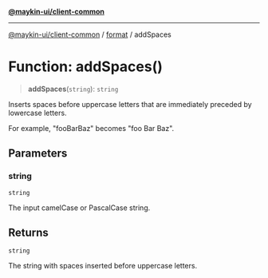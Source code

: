 [**@maykin-ui/client-common**](../../README.md)

***

[@maykin-ui/client-common](../../README.md) / [format](../README.md) / addSpaces

# Function: addSpaces()

> **addSpaces**(`string`): `string`

Inserts spaces before uppercase letters that are immediately preceded by lowercase letters.

For example, "fooBarBaz" becomes "foo Bar Baz".

## Parameters

### string

`string`

The input camelCase or PascalCase string.

## Returns

`string`

The string with spaces inserted before uppercase letters.
